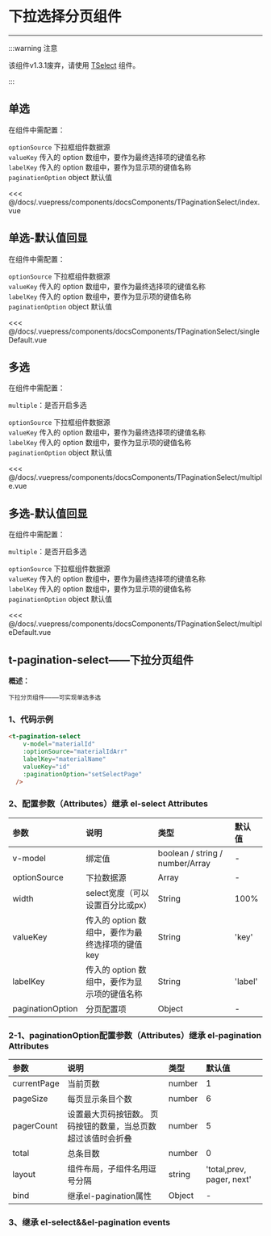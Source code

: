 # 下拉选择分页组件

---
:::warning 注意

该组件v1.3.1废弃，请使用 [TSelect](/baseComponents/TSelect/base) 组件。

:::
## 单选

<common-code-format>
  <docsComponents-TPaginationSelect-index slot="source"></docsComponents-TPaginationSelect-index>
  在组件中需配置：

`optionSource` 下拉框组件数据源<br/>
`valueKey` 传入的 option 数组中，要作为最终选择项的键值名称<br/>
`labelKey` 传入的 option 数组中，要作为显示项的键值名称<br/>
`paginationOption` object 默认值<br/>

   <<< @/docs/.vuepress/components/docsComponents/TPaginationSelect/index.vue
</common-code-format>

## 单选-默认值回显

<common-code-format>
  <docsComponents-TPaginationSelect-singleDefault slot="source"></docsComponents-TPaginationSelect-singleDefault>
  在组件中需配置：

`optionSource` 下拉框组件数据源<br/>
`valueKey` 传入的 option 数组中，要作为最终选择项的键值名称<br/>
`labelKey` 传入的 option 数组中，要作为显示项的键值名称<br/>
`paginationOption` object 默认值<br/>

   <<< @/docs/.vuepress/components/docsComponents/TPaginationSelect/singleDefault.vue
</common-code-format>

## 多选

<common-code-format>
  <docsComponents-TPaginationSelect-multiple slot="source"></docsComponents-TPaginationSelect-multiple>
  在组件中需配置：

`multiple`：是否开启多选<br/>

`optionSource` 下拉框组件数据源<br/>
`valueKey` 传入的 option 数组中，要作为最终选择项的键值名称<br/>
`labelKey` 传入的 option 数组中，要作为显示项的键值名称<br/>
`paginationOption` object 默认值<br/>

   <<< @/docs/.vuepress/components/docsComponents/TPaginationSelect/multiple.vue
</common-code-format>

## 多选-默认值回显

<common-code-format>
  <docsComponents-TPaginationSelect-multipleDefault slot="source"></docsComponents-TPaginationSelect-multipleDefault>
  在组件中需配置：

`multiple`：是否开启多选<br/>

`optionSource` 下拉框组件数据源<br/>
`valueKey` 传入的 option 数组中，要作为最终选择项的键值名称<br/>
`labelKey` 传入的 option 数组中，要作为显示项的键值名称<br/>
`paginationOption` object 默认值<br/>

   <<< @/docs/.vuepress/components/docsComponents/TPaginationSelect/multipleDefault.vue
</common-code-format>

## t-pagination-select——下拉分页组件

**概述：**

`下拉分页组件————可实现单选多选`

### 1、代码示例

```html
<t-pagination-select
    v-model="materialId"
    :optionSource="materialIdArr"
    labelKey="materialName"
    valueKey="id"
    :paginationOption="setSelectPage"
  />
```

### 2、配置参数（Attributes）继承 el-select Attributes

| 参数             | 说明                                             | 类型                            | 默认值  |
| :--------------- | :----------------------------------------------- | :------------------------------ | :------ |
| v-model          | 绑定值                                           | boolean / string / number/Array | -       |
| optionSource     | 下拉数据源                                       | Array                           | -       |
| width            | select宽度（可以设置百分比或px）                 | String                          | 100%    |
| valueKey         | 传入的 option 数组中，要作为最终选择项的键值 key | String                          | 'key'   |
| labelKey         | 传入的 option 数组中，要作为显示项的键值名称     | String                          | 'label' |
| paginationOption | 分页配置项                                       | Object                          | -       |

### 2-1、paginationOption配置参数（Attributes）继承 el-pagination Attributes

| 参数        | 说明                                                          | 类型   | 默认值                    |
| :---------- | :------------------------------------------------------------ | :----- | :------------------------ |
| currentPage | 当前页数                                                      | number | 1                         |
| pageSize    | 每页显示条目个数                                              | number | 6                         |
| pagerCount  | 设置最大页码按钮数。 页码按钮的数量，当总页数超过该值时会折叠 | number | 5                         |
| total       | 总条目数                                                      | number | 0                         |
| layout      | 组件布局，子组件名用逗号分隔                                  | string | 'total,prev, pager, next' |
| bind        | 继承el-pagination属性                                         | Object | -                         |

### 3、继承 el-select&&el-pagination events